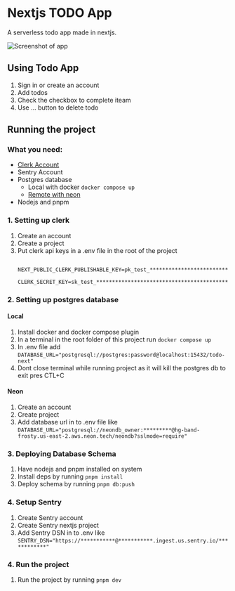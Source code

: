 # Nextjs TODO App

A serverless todo app made in nextjs.

![Screenshot of app](https://utfs.io/f/XYf3vgwsdO6enWEt3KHQPeh7KjDSN6kzUmgwCMXdOVcvny4J)


## Using Todo App
1. Sign in or create an account
2. Add todos
3. Check the checkbox to complete iteam
4. Use ... button to delete todo

## Running the project

### What you need:
- [Clerk Account](https://clerk.com/) 
- Sentry Account
- Postgres database
  - Local with docker ```docker compose up ```
  - [Remote with neon](https://neon.tech) 
- Nodejs and pnpm

### 1. Setting up clerk

1. Create an account
2. Create a project
3. Put clerk api keys in a .env file in the root of the project
   ```                                        
    NEXT_PUBLIC_CLERK_PUBLISHABLE_KEY=pk_test_**************************************************
    CLERK_SECRET_KEY=sk_test_******************************************
   ```

### 2. Setting up postgres database
#### Local
1. Install docker and docker compose plugin
2. In a terminal in the root folder of this project run
    ```docker compose up```
3. In .env file add ```DATABASE_URL="postgresql://postgres:password@localhost:15432/todo-next"```
4. Dont close terminal while running project as it will kill the postgres db to exit pres CTL+C
#### Neon
1. Create an account
2. Create project
3. Add database url in to .env file like ```DATABASE_URL="postgresql://neondb_owner:*********@hg-band-frosty.us-east-2.aws.neon.tech/neondb?sslmode=require"```

### 3. Deploying Database Schema
1. Have nodejs and pnpm installed on system
2. Install deps by running ```pnpm install```
3. Deploy schema by running ```pnpm db:push```

### 4. Setup Sentry
1. Create Sentry account
2. Create Sentry nextjs project
3. Add Sentry DSN in to .env like ``` SENTRY_DSN="https://***********@***********.ingest.us.sentry.io/************" ```


### 4. Run the project
1. Run the project by running ``` pnpm dev ```